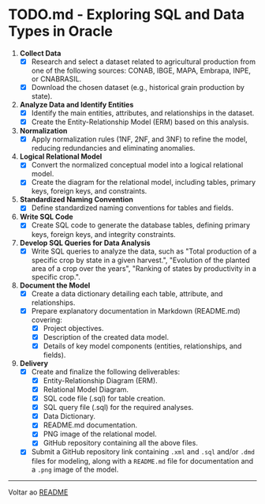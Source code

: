 # TODO.md - Exploring SQL and Data Types in Oracle

1. **Collect Data**
   - [x] Research and select a dataset related to agricultural production from one of the following sources: CONAB, IBGE, MAPA, Embrapa, INPE, or CNABRASIL.
   - [x] Download the chosen dataset (e.g., historical grain production by state).

2. **Analyze Data and Identify Entities**
   - [x] Identify the main entities, attributes, and relationships in the dataset.
   - [x] Create the Entity-Relationship Model (ERM) based on this analysis.

3. **Normalization**
   - [x] Apply normalization rules (1NF, 2NF, and 3NF) to refine the model, reducing redundancies and eliminating anomalies.

4. **Logical Relational Model**
   - [x] Convert the normalized conceptual model into a logical relational model.
   - [x] Create the diagram for the relational model, including tables, primary keys, foreign keys, and constraints.

5. **Standardized Naming Convention**
   - [x] Define standardized naming conventions for tables and fields.

6. **Write SQL Code**
   - [x] Create SQL code to generate the database tables, defining primary keys, foreign keys, and integrity constraints.

7. **Develop SQL Queries for Data Analysis**
   - [x] Write SQL queries to analyze the data, such as "Total production of a specific crop by state in a given harvest.", "Evolution of the planted area of a crop over the years", "Ranking of states by productivity in a specific crop.".

8. **Document the Model**
   - [x] Create a data dictionary detailing each table, attribute, and relationships.
   - [x] Prepare explanatory documentation in Markdown (README.md) covering:
     - [x] Project objectives.
     - [x] Description of the created data model.
     - [x] Details of key model components (entities, relationships, and fields).

9. **Delivery**
   - [x] Create and finalize the following deliverables:
     - [x] Entity-Relationship Diagram (ERM).
     - [x] Relational Model Diagram.
     - [x] SQL code file (.sql) for table creation.
     - [x] SQL query file (.sql) for the required analyses.
     - [x] Data Dictionary.
     - [x] README.md documentation.
     - [x] PNG image of the relational model.
     - [x] GitHub repository containing all the above files.
   - [x] Submit a GitHub repository link containing `.xml` and `.sql` and/or `.dmd` files for modeling, along with a `README.md` file for documentation and a `.png` image of the model.

---

Voltar ao [README](/README.md)
